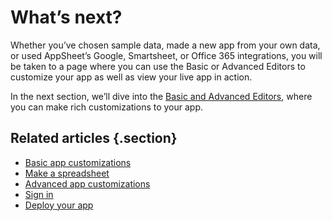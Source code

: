 # What’s next? 

Whether you’ve chosen sample data, made a new app from your own data, or used
AppSheet’s Google, Smartsheet, or Office 365 integrations, you will be taken
to a page where you can use the Basic or Advanced Editors to customize your
app as well as view your live app in action.

In the next section, we’ll dive into the [Basic and Advanced Editors](Customizing-Your-Apps.md), 
where you can make rich customizations to your app.

## Related articles {.section}

  * [Basic app customizations](Basic-app-customizations.md)
  * [Make a spreadsheet](Make-a-spreadsheet.md)
  * [Advanced app customizations](Advanced-app-customizations.md)
  * [Sign in ](Sign-in-.md)
  * [Deploy your app](Deploy-your-app.md)


